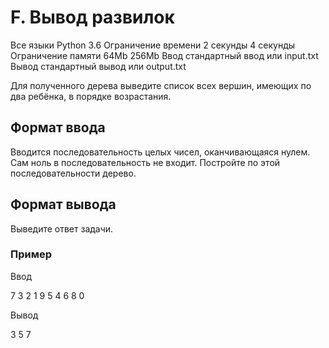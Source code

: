 # F. Вывод развилок

Все языки Python 3.6
Ограничение времени 2 секунды 4 секунды
Ограничение памяти 64Mb 256Mb
Ввод стандартный ввод или input.txt
Вывод стандартный вывод или output.txt

Для полученного дерева выведите список всех вершин, имеющих по два ребёнка, в порядке возрастания.

## Формат ввода

Вводится последовательность целых чисел, оканчивающаяся нулем. Сам ноль в последовательность не входит. Постройте по этой последовательности дерево.

## Формат вывода

Выведите ответ задачи.

### Пример

Ввод

7 3 2 1 9 5 4 6 8 0

Вывод

3
5
7
